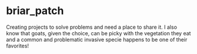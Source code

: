 # briar_patch
Creating projects to solve problems and need a place to share it.
I also know that goats, given the choice, can be picky with the vegetation they eat and a common and problematic invasive specie happens to be one of their favorites!
